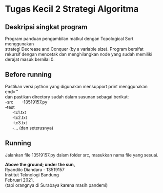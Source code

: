 # Tugas Kecil 2 Strategi Algoritma
## Deskripsi singkat program
Program panduan pengambilan matkul dengan Topological Sort menggunakan  
strategi Decrease and Conquer (by a variable size). Program bersifat  
rekursif dengan mencetak dan menghilangkan node yang sudah memiliki  
derajat masuk bernilai 0.  

## Before running
Pastikan versi python yang digunakan mensupport print menggunakan end=''  
dan pastikan directory sudah dalam susunan sebagai berikut:  
-src
&nbsp;&nbsp;&nbsp;&nbsp;&nbsp;&nbsp;-13519157.py  
-test  
&nbsp;&nbsp;&nbsp;&nbsp;&nbsp;&nbsp;-tc1.txt  
&nbsp;&nbsp;&nbsp;&nbsp;&nbsp;&nbsp;-tc2.txt  
&nbsp;&nbsp;&nbsp;&nbsp;&nbsp;&nbsp;-tc3.txt  
&nbsp;&nbsp;&nbsp;&nbsp;&nbsp;&nbsp;-... (dan seterusnya)  
  
## Running
Jalankan file 13519157.py dalam folder src, masukkan nama file yang sesuai.  


**Above the ground; under the sun,**  
Ryandito Diandaru - 13519157  
Institut Teknologi Bandung  
Februari 2021.  
(tapi orangnya di Surabaya karena masih pandemi)